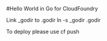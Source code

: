 #Hello World in Go for CloudFoundry

Link _godir to .godir
    ln -s _godir .godir

To deploy please use
    cf push


